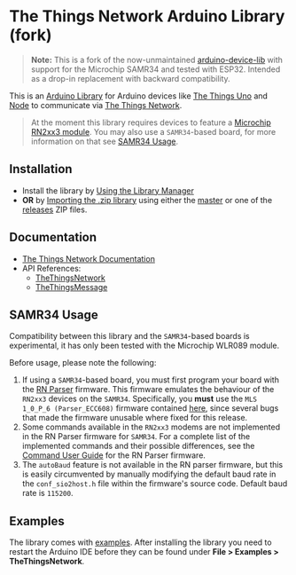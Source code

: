 # The Things Network Arduino Library (fork)

> **Note:** This is a fork of the now-unmaintained [arduino-device-lib](https://github.com/TheThingsNetwork/arduino-device-lib) with support for the Microchip SAMR34 and tested with ESP32. Intended as a drop-in replacement with backward compatibility.

This is an [Arduino Library](https://www.arduino.cc/en/Guide/Libraries) for Arduino devices like [The Things Uno](https://www.thethingsnetwork.org/docs/devices/uno/) and [Node](https://www.thethingsnetwork.org/docs/devices/node/) to communicate via [The Things Network](https://www.thethingsnetwork.org).

> At the moment this library requires devices to feature a [Microchip RN2xx3 module](http://www.microchip.com/design-centers/wireless-connectivity/embedded-wireless/lora-technology). You may also use a `SAMR34`-based board, for more information on that see [SAMR34 Usage](#user-content-samr34-usage).

## Installation

* Install the library by [Using the Library Manager](https://www.arduino.cc/en/Guide/Libraries#toc3)
* **OR** by [Importing the .zip library](https://www.arduino.cc/en/Guide/Libraries#toc4) using either the [master](https://github.com/TheThingsNetwork/arduino-device-lib/archive/master.zip) or one of the [releases](https://github.com/TheThingsNetwork/arduino-device-lib/releases) ZIP files.

## Documentation

* [The Things Network Documentation](https://www.thethingsnetwork.org/docs/devices/arduino/)
* API References:
    * [TheThingsNetwork](docs/TheThingsNetwork.md)
    * [TheThingsMessage](docs/TheThingsMessage.md)

## SAMR34 Usage

Compatibility between this library and the `SAMR34`-based boards is experimental, it has only been tested with the Microchip WLR089 module.

Before usage, please note the following:

1. If using a `SAMR34`-based board, you must first program your board with the [RN Parser](https://github.com/MicrochipTech/atsamr34_lorawan_rn_parser) firmware. This firmware emulates the behaviour of the `RN2xx3` devices on the `SAMR34`. Specifically, you **must** use the `MLS 1_0_P_6 (Parser_ECC608)` firmware contained [here](https://github.com/MicrochipTech/atsamr34_lorawan_rn_parser/tree/master/software/MLS_1_0_P_6/Parser_ECC608), since several bugs that made the firmware unusable where fixed for this release.
2. Some commands available in the `RN2xx3` modems are not implemented in the RN Parser firmware for `SAMR34`. For a complete list of the implemented commands and their possible differences, see the [Command User Guide](https://github.com/MicrochipTech/atsamr34_lorawan_rn_parser/blob/master/02_command_guide/README.md#top) for the RN Parser firmware.
3. The `autoBaud` feature is not available in the RN parser firmware, but this is easily circumvented by manually modifying the default baud rate in the `conf_sio2host.h` file within the firmware's source code. Default baud rate is `115200`.

## Examples

The library comes with [examples](examples). After installing the library you need to restart the Arduino IDE before they can be found under **File > Examples > TheThingsNetwork**.
